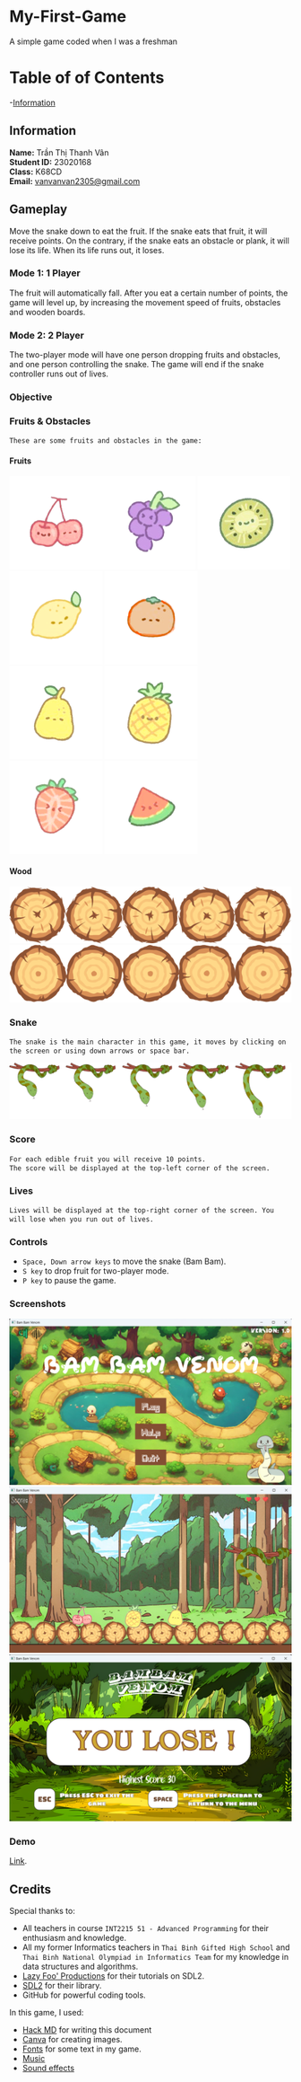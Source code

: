# My-First-Game
A simple game coded when I  was a freshman

# Table of of Contents
-[Information](https://github.com/tranthanhvan235/Bam-Bam-Venom#information)


## Information
**Name:**  Trần Thị Thanh Vân <br />
**Student ID:** 23020168 <br />
**Class:** K68CD <br />
**Email:** vanvanvan2305@gmail.com <br >

## Gameplay
   Move the snake down to eat the fruit. If the snake eats that fruit, it will receive points. On the contrary, if the snake eats an obstacle or plank, it will lose its life. When its life runs out, it loses.

### Mode 1: 1 Player
   The fruit will automatically fall. After you eat a certain number of points, the game will level up, by increasing the movement speed of fruits, obstacles and wooden boards.
### Mode 2: 2 Player
   The two-player mode will have one person dropping fruits and obstacles, and one person controlling the snake. The game will end if the snake controller runs out of lives.

### Objective


### Fruits & Obstacles
    These are some fruits and obstacles in the game:
#### Fruits
![cherry](assets/fruit/cherry.png)![grape](assets\fruit\grape.png) ![kiwi](assets\fruit\kiwi.png) ![lemon](assets\fruit\lemon.png) ![orange](assets\fruit\orange.png) ![pear](assets\fruit\pear.png) ![pineaple](assets\fruit\pineapple.png) ![strawberry](assets\fruit\strawberry.png) ![watermelon](assets\fruit\watermelon.png)

#### Wood
![](assets/background/1x/1x/typeWood1.png)
![](assets/background/1x/1x/typeWood2.png)

### Snake
    The snake is the main character in this game, it moves by clicking on the screen or using down arrows or space bar.
![](assets/character/1x/snake_done.png)

### Score
    For each edible fruit you will receive 10 points.
    The score will be displayed at the top-left corner of the screen.
### Lives
    Lives will be displayed at the top-right corner of the screen. You will lose when you run out of lives.

### Controls
- `Space, Down arrow keys` to move the snake (Bam Bam).
- `S key` to drop fruit for two-player mode.
- `P key` to pause the game.

### Screenshots

![Menu](assets/preview/menu.png)
![Game](assets/preview/game.png)
![Lose](assets/preview/lose.png)

### Demo

[Link]().

## Credits

Special thanks to:
- All teachers in course `INT2215 51 - Advanced Programming` for their enthusiasm and knowledge.
- All my former Informatics teachers in `Thai Binh Gifted High School` and `Thai Binh National Olympiad in Informatics Team` for my knowledge in data structures and algorithms.
- [Lazy Foo' Productions](https://lazyfoo.net/tutorials/SDL/index.php) for their tutorials on SDL2.
- [SDL2](https://www.libsdl.org/) for their library.
- GitHub for powerful coding tools.

In this game, I used:

- [Hack MD](https://hackmd.io/) for writing this document
- [Canva](https://www.canva.com/) for creating images.
- [Fonts](https://www.dafont.com) for some text in my game.
- [Music](https://soundbible.com/)
- [Sound effects](https://soundbible.com/)
